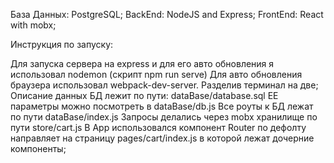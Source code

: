 
База Данных: PostgreSQL;
BackEnd: NodeJS and Express;
FrontEnd: React with mobx;

Инструкция по запуску:

Для запуска сервера на express и для его авто обновления я использовал nodemon (скрипт npm run serve)
Для авто обновления браузера использовал webpack-dev-server.
Разделив терминал на две;
Описание данных БД лежит по пути: dataBase/database.sql
ЕЕ параметры можно посмотреть в dataBase/db.js
Все роуты к БД лежат по пути dataBase/index.js
Запросы делались через mobx хранилище по пути store/cart.js
В App использовался компонент Router по дефолту направляет на страницу pages/cart/index.js в которой лежат дочерние компоненты;